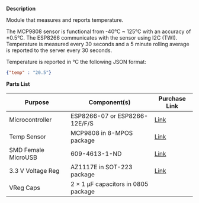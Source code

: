 **Description**

Module that measures and reports temperature.

The MCP9808 sensor is functional from -40°C ~ 125°C with an accuracy of ±0.5°C. The ESP8266 communicates with the sensor
using I2C (TWI). Temperature is measured every 30 seconds and a 5 minute rolling average is reported to the server every
30 seconds.

Temperature is reported in °C the following JSON format:
```json
{"temp" : "20.5"}
```

**Parts List**

| Purpose             | Component(s)                        | Purchase Link                                |
|---------------------|-------------------------------------|----------------------------------------------|
| Microcontroller     | ESP8266-07 or ESP8266-12E/F/S       | [Link](https://www.adafruit.com/product/2491)|
| Temp Sensor         | MCP9808 in 8-MPOS package           | [Link](https://www.digikey.com/short/q8143w) |
| SMD Female MicroUSB | 609-4613-1-ND                       | [Link](https://www.digikey.com/short/q81438) |
| 3.3 V Voltage Reg   | AZ1117E in SOT-223 package          | [Link](https://www.digikey.com/short/q81489) |
| VReg Caps           | 2 × 1 μF capacitors in 0805 package |                                              |

